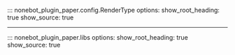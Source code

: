 ::: nonebot_plugin_paper.config.RenderType
    options:
      show_root_heading: true
      show_source: true

---

::: nonebot_plugin_paper.libs
    options:
      show_root_heading: true
      show_source: true